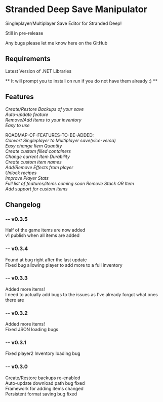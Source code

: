 # Stranded Deep Save Manipulator

Singleplayer/Multiplayer Save Editor for Stranded Deep!

Still in pre-release

Any bugs please let me know here on the GitHub


## Requirements

Latest Version of .NET Libraries

** It will prompt you to install on run if you do not have them already :) **


## Features

*Create/Restore Backups of your save*  
*Auto-update feature*  
*Remove/Add Items to your inventory*  
*Easy to use*  

ROADMAP-OF-FEATURES-TO-BE-ADDED:  
*Convert Singleplayer to Multiplayer save(vice-versa)*  
*Easy change Item Quantity*  
*Create custom filled containers*  
*Change current Item Durability*  
*Create custom item names*  
*Add/Remove Effects from player*  
*Unlock recipes*  
*Improve Player Stats*  
*Full list of features/items coming soon*
*Remove Stack OR Item*  
*Add support for custom items*  

## Changelog
### -- v0.3.5  
Half of the game items are now added  
v1 publish when all items are added  

### -- v0.3.4  
Found at bug right after the last update  
Fixed bug allowing player to add more to a full inventory  

### -- v0.3.3    
Added more items!  
I need to actually add bugs to the issues as I've already forgot what ones there are  

### -- v0.3.2  
Added more items!  
Fixed JSON loading bugs

### -- v0.3.1  
Fixed player2 Inventory loading bug  

### -- v0.3.0  
Create/Restore backups re-enabled  
Auto-update download path bug fixed  
Framework for adding items changed  
Persistent format saving bug fixed  
